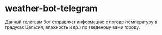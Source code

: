 # weather-bot-telegram

Данный телеграм бот отправляет информацию о погоде (температуру в градусах Цельсия, влажность и др.)
по введеному вами городу.
